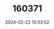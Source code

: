 ---
title: "160371"
category: "Bicyclus smithi"
draft: false
date: 2024-02-22 13:03:52
languages:
  English: ["Smith's Bush-brown"]
---